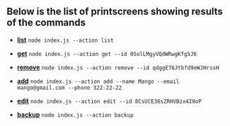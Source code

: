 ## Below is the list of printscreens showing results of the commands

- **[list](https://ibb.co/XjgN14s)** `node index.js --action list`

- **[get](https://ibb.co/nBMYFmZ)** `node index.js --action get --id 05olLMgyVQdWRwgKfg5J6`

- **[remove](https://ibb.co/Dpcnysy)** `node index.js --action remove --id qdggE76Jtbfd9eWJHrssH`

- **[add](https://ibb.co/PcfVxG3)**
  `node index.js --action add --name Mango --email mango@gmail.com --phone 322-22-22 `

- **[edit](https://ibb.co/RDNM3q4)** `node index.js --action edit --id 8CsUCE36sZRHVBzx4I0oP`

- **[backup](https://ibb.co/xM3YDvk)** `node index.js --action backup`
